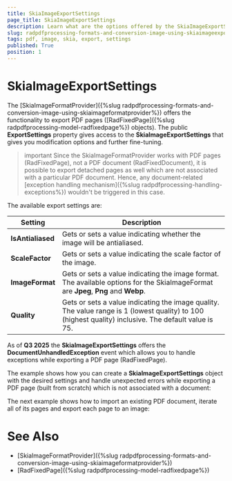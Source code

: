 ```yaml
---
title: SkiaImageExportSettings
page_title: SkiaImageExportSettings
description: Learn what are the options offered by the SkiaImageExportSettings used with the PdfProcessing library.
slug: radpdfprocessing-formats-and-conversion-image-using-skiaimageexportsettings
tags: pdf, image, skia, export, settings
published: True
position: 1
---
```


# SkiaImageExportSettings

The [SkiaImageFormatProvider]({%slug radpdfprocessing-formats-and-conversion-image-using-skiaimageformatprovider%}) offers the functionality to export PDF pages ([RadFixedPage]({%slug radpdfprocessing-model-radfixedpage%}) objects). The public **ExportSettings** property gives access to the **SkiaImageExportSettings** that gives you modification options and further fine-tuning.

>important Since the SkiaImageFormatProvider works with PDF pages (RadFixedPage), not a PDF document (RadFixedDocument), it is possible to export detached pages as well which are not associated with a particular PDF document. Hence, any document-related [exception handling mechanism]({%slug radpdfprocessing-handling-exceptions%}) wouldn't be triggered in this case.

The available export settings are:

|Setting|Description|
|----|----|
|**IsAntialiased**|Gets or sets a value indicating whether the image will be antialiased.|
|**ScaleFactor**|Gets or sets a value indicating the scale factor of the image.|
|**ImageFormat**|Gets or sets a value indicating the image format. The available options for the SkiaImageFormat are **Jpeg**, **Png** and **Webp**.|
|**Quality**|Gets or sets a value indicating the image quality. The value range is 1 (lowest quality) to 100 (highest quality) inclusive. The default value is 75.|

As of **Q3 2025** the **SkiaImageExportSettings** offers the **DocumentUnhandledException** event which allows you to handle exceptions while exporting a PDF page (RadFixedPage). 

The example shows how you can create a **SkiaImageExportSettings** object with the desired settings and handle unexpected errors while exporting a PDF page (built from scratch) which is not associated with a document:

<snippet id='libraries-pdf-skiaimageformatprovider-exportsettings'/>

The next example shows how to import an existing PDF document, iterate all of its pages and export each page to an image:

<snippet id='radpdfprocessing-formats-and-conversion-imageformatprovider'/>

# See Also

* [SkiaImageFormatProvider]({%slug radpdfprocessing-formats-and-conversion-image-using-skiaimageformatprovider%})  
* [RadFixedPage]({%slug radpdfprocessing-model-radfixedpage%})
